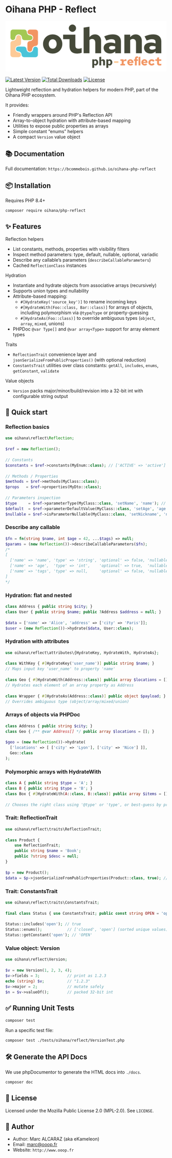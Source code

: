 # Oihana PHP - Reflect

![Oihana PHP - Reflect](https://raw.githubusercontent.com/BcommeBois/oihana-php-reflect/main/assets/images/oihana-php-reflect-logo-inline-512x160.png)

[![Latest Version](https://img.shields.io/packagist/v/oihana/php-reflect.svg?style=flat-square)](https://packagist.org/packages/oihana/php-reflect)
[![Total Downloads](https://img.shields.io/packagist/dt/oihana/php-reflect.svg?style=flat-square)](https://packagist.org/packages/oihana/php-reflect)
[![License](https://img.shields.io/packagist/l/oihana/php-reflect.svg?style=flat-square)](LICENSE)

Lightweight reflection and hydration helpers for modern PHP, part of the Oihana PHP ecosystem. 

It provides:

- Friendly wrappers around PHP's Reflection API
- Array-to-object hydration with attribute-based mapping
- Utilities to expose public properties as arrays
- Simple constant “enums” helpers
- A compact `Version` value object

## 📚 Documentation

Full documentation: `https://bcommebois.github.io/oihana-php-reflect`

## 📦 Installation

Requires PHP 8.4+

```bash
composer require oihana/php-reflect
```

## ✨ Features

Reflection helpers
  
- List constants, methods, properties with visibility filters
- Inspect method parameters: type, default, nullable, optional, variadic
- Describe any callable’s parameters (`describeCallableParameters`)
- Cached `ReflectionClass` instances

Hydration

- Instantiate and hydrate objects from associative arrays (recursively)
- Supports union types and nullability
- Attribute-based mapping:
  - `#[HydrateKey('source_key')]` to rename incoming keys
  - `#[HydrateWith(Foo::class, Bar::class)]` for arrays of objects, including polymorphism via `@type`/`type` or property-guessing
  - `#[HydrateAs(Foo::class)]` to override ambiguous types (`object`, `array`, `mixed`, unions)
- PHPDoc `@var Type[]` and `@var array<Type>` support for array element types

Traits

- `ReflectionTrait` convenience layer and `jsonSerializeFromPublicProperties()` (with optional reduction)
- `ConstantsTrait` utilities over class constants: `getAll`, `includes`, `enums`, `getConstant`, `validate`

Value objects
- `Version` packs major/minor/build/revision into a 32-bit int with configurable string output

## 🚀 Quick start

### Reflection basics
```php
use oihana\reflect\Reflection;

$ref = new Reflection();

// Constants
$constants = $ref->constants(MyEnum::class); // ['ACTIVE' => 'active']

// Methods / Properties
$methods = $ref->methods(MyClass::class);
$props   = $ref->properties(MyDto::class);

// Parameters inspection
$type     = $ref->parameterType(MyClass::class, 'setName', 'name'); // 'string'
$default  = $ref->parameterDefaultValue(MyClass::class, 'setAge', 'age'); // 30
$nullable = $ref->isParameterNullable(MyClass::class, 'setNickname', 'nickname'); // true
```

### Describe any callable
```php
$fn = fn(string $name, int $age = 42, ...$tags) => null;
$params = (new Reflection())->describeCallableParameters($fn);
/*
[
  ['name' => 'name', 'type' => 'string', 'optional' => false, 'nullable' => false, 'variadic' => false],
  ['name' => 'age',  'type' => 'int',    'optional' => true,  'nullable' => false, 'variadic' => false, 'default' => 42],
  ['name' => 'tags', 'type' => null,     'optional' => false, 'nullable' => false, 'variadic' => true],
]
*/
```

### Hydration: flat and nested
```php
class Address { public string $city; }
class User { public string $name; public ?Address $address = null; }

$data = ['name' => 'Alice', 'address' => ['city' => 'Paris']];
$user = (new Reflection())->hydrate($data, User::class);
```

### Hydration with attributes
```php
use oihana\reflect\attributes\{HydrateKey, HydrateWith, HydrateAs};

class WithKey { #[HydrateKey('user_name')] public string $name; }
// Maps input key 'user_name' to property 'name'

class Geo { #[HydrateWith(Address::class)] public array $locations = []; }
// Hydrates each element of an array property as Address

class Wrapper { #[HydrateAs(Address::class)] public object $payload; }
// Overrides ambiguous type (object/array/mixed/union)
```

### Arrays of objects via PHPDoc
```php
class Address { public string $city; }
class Geo { /** @var Address[] */ public array $locations = []; }

$geo = (new Reflection())->hydrate(
  ['locations' => [ ['city' => 'Lyon'], ['city' => 'Nice'] ]],
  Geo::class
);
```

### Polymorphic arrays with HydrateWith
```php
class A { public string $type = 'A'; }
class B { public string $type = 'B'; }
class Box { #[HydrateWith(A::class, B::class)] public array $items = []; }

// Chooses the right class using '@type' or 'type', or best-guess by properties
```

### Trait: ReflectionTrait
```php
use oihana\reflect\traits\ReflectionTrait;

class Product {
    use ReflectionTrait;
    public string $name = 'Book';
    public ?string $desc = null;
}

$p = new Product();
$data = $p->jsonSerializeFromPublicProperties(Product::class, true); // ['name' => 'Book']
```

### Trait: ConstantsTrait
```php
use oihana\reflect\traits\ConstantsTrait;

final class Status { use ConstantsTrait; public const string OPEN = 'open'; public const string CLOSED = 'closed'; }

Status::includes('open'); // true
Status::enums();           // ['closed', 'open'] (sorted unique values)
Status::getConstant('open'); // 'OPEN'
```

### Value object: Version
```php
use oihana\reflect\Version;

$v = new Version(1, 2, 3, 4);
$v->fields = 3;            // print as 1.2.3
echo (string) $v;          // "1.2.3"
$v->major = 2;             // mutate safely
$n = $v->valueOf();        // packed 32-bit int
```

## ✅ Running Unit Tests

```bash
composer test
```

Run a specific test file:
```bash
composer test ./tests/oihana/reflect/VersionTest.php
```

## 🛠️ Generate the API Docs

We use phpDocumentor to generate the HTML docs into `./docs`.

```bash
composer doc
```

## 🧾 License

Licensed under the Mozilla Public License 2.0 (MPL-2.0). See `LICENSE`.

## 👤 Author

- Author: Marc ALCARAZ (aka eKameleon)
- Email: marc@ooop.fr
- Website: `http://www.ooop.fr`